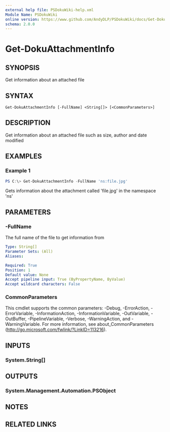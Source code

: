 ```yaml
---
external help file: PSDokuWiki-help.xml
Module Name: PSDokuWiki
online version: https://www.github.com/AndyDLP/PSDokuWiki/docs/Get-DokuAttachmentInfo.md
schema: 2.0.0
---
```


# Get-DokuAttachmentInfo

## SYNOPSIS
Get information about an attached file

## SYNTAX

```
Get-DokuAttachmentInfo [-FullName] <String[]> [<CommonParameters>]
```

## DESCRIPTION
Get information about an attached file such as size, author and date modified

## EXAMPLES

### Example 1
```powershell
PS C:\> Get-DokuAttachmentInfo -FullName 'ns:file.jpg'
```

Gets information about the attachment called 'file.jpg' in the namespace 'ns'

## PARAMETERS

### -FullName
The full name of the file to get information from

```yaml
Type: String[]
Parameter Sets: (All)
Aliases:

Required: True
Position: 1
Default value: None
Accept pipeline input: True (ByPropertyName, ByValue)
Accept wildcard characters: False
```

### CommonParameters
This cmdlet supports the common parameters: -Debug, -ErrorAction, -ErrorVariable, -InformationAction, -InformationVariable, -OutVariable, -OutBuffer, -PipelineVariable, -Verbose, -WarningAction, and -WarningVariable. For more information, see about_CommonParameters (http://go.microsoft.com/fwlink/?LinkID=113216).

## INPUTS

### System.String[]

## OUTPUTS

### System.Management.Automation.PSObject

## NOTES

## RELATED LINKS
